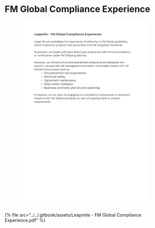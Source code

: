 # FM Global Compliance Experience

<figure><img src="../../.gitbook/assets/Leapmile - FM Global Compliance Experience_page-0001.jpg" alt="" width="563"><figcaption></figcaption></figure>

{% file src="../../.gitbook/assets/Leapmile - FM Global Compliance Experience.pdf" %}

